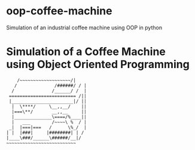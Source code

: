 # oop-coffee-machine
Simulation of an industrial coffee machine using OOP in python
# Simulation of a Coffee Machine using Object Oriented Programming

        /~~~~~~~~~~~~~~~~~~~/|
       /              /######/ / |
      /              /______/ /  |
     ========================= /||
     |_______________________|/ ||
      |  \****/     \__,,__/    ||
      |===\**/       __,,__     ||   
      |______________\====/%____||
      |   ___        /~~~~\ %  / |
     _|  |===|===   /      \%_/  |
    | |  |###|     |########| | /
    |____\###/______\######/__|/
    ~~~~~~~~~~~~~~~~~~~~~~~~~~

